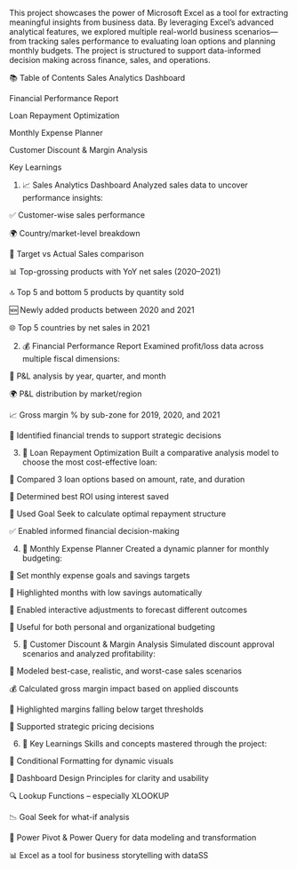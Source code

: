 This project showcases the power of Microsoft Excel as a tool for extracting meaningful insights from business data. By leveraging Excel’s advanced analytical features, we explored multiple real-world business scenarios—from tracking sales performance to evaluating loan options and planning monthly budgets. The project is structured to support data-informed decision making across finance, sales, and operations.

📚 Table of Contents
Sales Analytics Dashboard

Financial Performance Report

Loan Repayment Optimization

Monthly Expense Planner

Customer Discount & Margin Analysis

Key Learnings

1. 📈 Sales Analytics Dashboard
Analyzed sales data to uncover performance insights:

✅ Customer-wise sales performance

🌍 Country/market-level breakdown

🎯 Target vs Actual Sales comparison

📊 Top-grossing products with YoY net sales (2020–2021)

🔝 Top 5 and bottom 5 products by quantity sold

🆕 Newly added products between 2020 and 2021

🌐 Top 5 countries by net sales in 2021

2. 💰 Financial Performance Report
Examined profit/loss data across multiple fiscal dimensions:

📆 P&L analysis by year, quarter, and month

🌍 P&L distribution by market/region

📈 Gross margin % by sub-zone for 2019, 2020, and 2021

🔎 Identified financial trends to support strategic decisions

3. 🏦 Loan Repayment Optimization
Built a comparative analysis model to choose the most cost-effective loan:

🔢 Compared 3 loan options based on amount, rate, and duration

💸 Determined best ROI using interest saved

📐 Used Goal Seek to calculate optimal repayment structure

✅ Enabled informed financial decision-making

4. 📅 Monthly Expense Planner
Created a dynamic planner for monthly budgeting:

💼 Set monthly expense goals and savings targets

🚨 Highlighted months with low savings automatically

🔄 Enabled interactive adjustments to forecast different outcomes

🧾 Useful for both personal and organizational budgeting

5. 🧾 Customer Discount & Margin Analysis
Simulated discount approval scenarios and analyzed profitability:

🔮 Modeled best-case, realistic, and worst-case sales scenarios

💰 Calculated gross margin impact based on applied discounts

🚫 Highlighted margins falling below target thresholds

📌 Supported strategic pricing decisions

6. 🧠 Key Learnings
Skills and concepts mastered through the project:

🎨 Conditional Formatting for dynamic visuals

🧱 Dashboard Design Principles for clarity and usability

🔍 Lookup Functions – especially XLOOKUP

📉 Goal Seek for what-if analysis

🔗 Power Pivot & Power Query for data modeling and transformation

📊 Excel as a tool for business storytelling with dataSS
